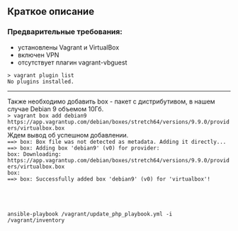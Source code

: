 ## Краткое описание

### Предварительные требования:
- установлены Vagrant и VirtualBox
- включен VPN 
- отсутствует плагин vagrant-vbguest

`> vagrant plugin list`  
`No plugins installed.`
<hr>

Также необходимо добавить box - пакет с дистрибутивом, в нашем случае Debian 9 объемом 10Гб.  
`> vagrant box add debian9 https://app.vagrantup.com/debian/boxes/stretch64/versions/9.9.0/providers/virtualbox.box`  
Ждем вывод об успешном добавлении.  
`==> box: Box file was not detected as metadata. Adding it directly...`  
`==> box: Adding box 'debian9' (v0) for provider:`  
    `box: Downloading: https://app.vagrantup.com/debian/boxes/stretch64/versions/9.9.0/providers/virtualbox.box`  
    `box:`  
`==> box: Successfully added box 'debian9' (v0) for 'virtualbox'!`  
<br>
<br>
<br>

`ansible-playbook /vagrant/update_php_playbook.yml -i /vagrant/inventory`
